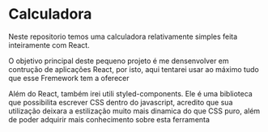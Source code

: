 # Calculadora

Neste repositorio temos uma calculadora relativamente simples feita inteiramente com React.

O objetivo principal deste pequeno projeto é me densenvolver em contrução de aplicações React, por isto, aqui tentarei usar ao máximo tudo que esse Fremework tem a oferecer

Além do React, também irei utili styled-components. Ele é uma biblioteca que possibilita escrever CSS dentro do javascript, acredito que sua utilização deixara a estilização muito mais dinamica do que CSS puro, além de poder adquirir mais conhecimento sobre esta ferramenta
